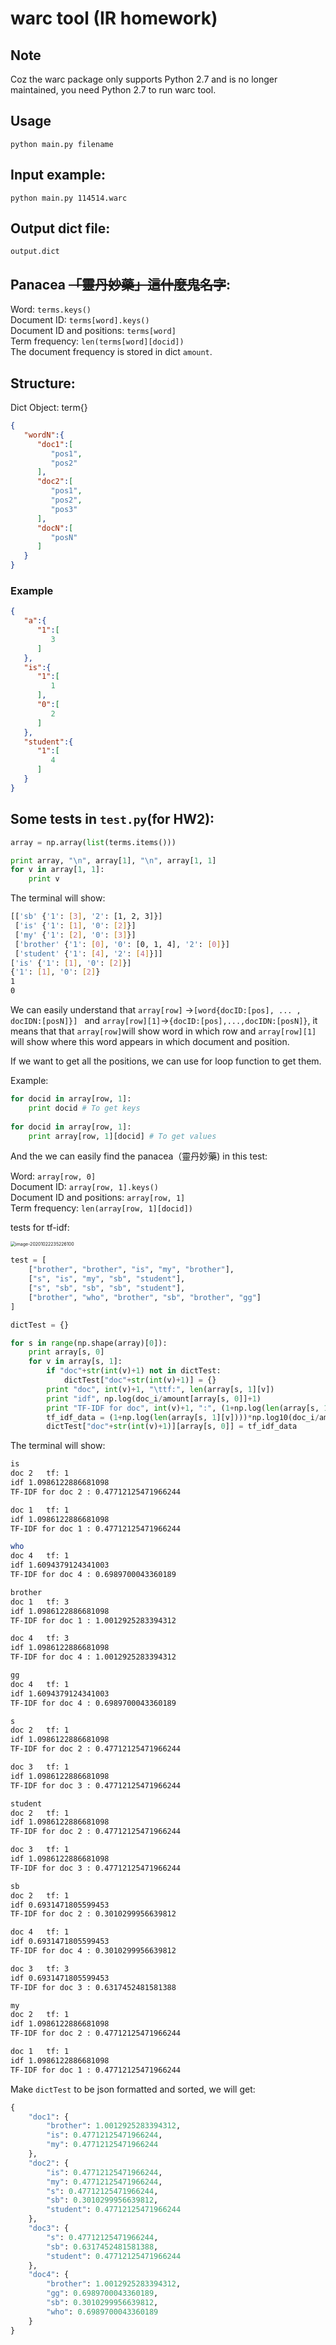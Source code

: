 # warc tool (IR homework)

## Note
Coz the warc package only supports Python 2.7 and is no longer maintained, you need Python 2.7 to run warc tool. 

## Usage
`python main.py filename`

## Input example:
`python main.py 114514.warc`

## Output dict file:
`output.dict`

## Panacea ~~「靈丹妙藥」這什麼鬼名字~~:
Word: `terms.keys()`<br/>
Document ID: `terms[word].keys()`<br/>
Document ID and positions: `terms[word]`<br/>
Term frequency: `len(terms[word][docid])`<br/>
The document frequency is stored in dict `amount`.

## Structure:
Dict Object: term{}
```json
{
   "wordN":{
      "doc1":[
         "pos1",
         "pos2"
      ],
      "doc2":[
         "pos1",
         "pos2",
         "pos3"
      ],
      "docN":[
         "posN"
      ]
   }
}
```

### Example

```json
{
   "a":{
      "1":[
         3
      ]
   },
   "is":{
      "1":[
         1
      ],
      "0":[
         2
      ]
   },
   "student":{
      "1":[
         4
      ]
   }
}
```

## Some tests in `test.py`(for HW2):
```python
array = np.array(list(terms.items()))

print array, "\n", array[1], "\n", array[1, 1]
for v in array[1, 1]:
    print v
```

The terminal will show:
```bash
[['sb' {'1': [3], '2': [1, 2, 3]}]
 ['is' {'1': [1], '0': [2]}]
 ['my' {'1': [2], '0': [3]}]
 ['brother' {'1': [0], '0': [0, 1, 4], '2': [0]}]
 ['student' {'1': [4], '2': [4]}]] 
['is' {'1': [1], '0': [2]}] 
{'1': [1], '0': [2]}
1
0
```

We can easily understand that `array[row]` ->`[word{docID:[pos], ... , docIDN:[posN]}] ` and `array[row][1]`->`{docID:[pos],...,docIDN:[posN]}`, it means that that `array[row]`will show word in which row and `array[row][1]` will show where this word appears in which document and position.</br>

If we want to get all the positions, we can use for loop function to get them.

Example:

```Python
for docid in array[row, 1]:
    print docid # To get keys
    
for docid in array[row, 1]:
    print array[row, 1][docid] # To get values
```



And the we can easily find the panacea（靈丹妙藥) in this test:

Word: `array[row, 0]`<br/>
Document ID: `array[row, 1].keys()`<br/>
Document ID and positions: `array[row, 1]`<br/>
Term frequency: `len(array[row, 1][docid])`<br/>

tests for tf-idf:

<img src="/Users/carloslee/Fall_2020/warc/image-20201022235226100.png" alt="image-20201022235226100" style="zoom:50%;" />

```python
test = [
    ["brother", "brother", "is", "my", "brother"],
    ["s", "is", "my", "sb", "student"],
    ["s", "sb", "sb", "sb", "student"],
    ["brother", "who", "brother", "sb", "brother", "gg"]
]

dictTest = {}

for s in range(np.shape(array)[0]):
    print array[s, 0]
    for v in array[s, 1]:
        if "doc"+str(int(v)+1) not in dictTest:
            dictTest["doc"+str(int(v)+1)] = {}
        print "doc", int(v)+1, "\ttf:", len(array[s, 1][v])
        print "idf", np.log(doc_i/amount[array[s, 0]]+1)
        print "TF-IDF for doc", int(v)+1, ":", (1+np.log(len(array[s, 1][v])))*np.log10(doc_i/amount[array[s, 0]]+1), "\n"
        tf_idf_data = (1+np.log(len(array[s, 1][v])))*np.log10(doc_i/amount[array[s, 0]]+1)
        dictTest["doc"+str(int(v)+1)][array[s, 0]] = tf_idf_data
```

The terminal will show:

```bash
is
doc 2   tf: 1
idf 1.0986122886681098
TF-IDF for doc 2 : 0.47712125471966244 

doc 1   tf: 1
idf 1.0986122886681098
TF-IDF for doc 1 : 0.47712125471966244 

who
doc 4   tf: 1
idf 1.6094379124341003
TF-IDF for doc 4 : 0.6989700043360189 

brother
doc 1   tf: 3
idf 1.0986122886681098
TF-IDF for doc 1 : 1.0012925283394312 

doc 4   tf: 3
idf 1.0986122886681098
TF-IDF for doc 4 : 1.0012925283394312 

gg
doc 4   tf: 1
idf 1.6094379124341003
TF-IDF for doc 4 : 0.6989700043360189 

s
doc 2   tf: 1
idf 1.0986122886681098
TF-IDF for doc 2 : 0.47712125471966244 

doc 3   tf: 1
idf 1.0986122886681098
TF-IDF for doc 3 : 0.47712125471966244 

student
doc 2   tf: 1
idf 1.0986122886681098
TF-IDF for doc 2 : 0.47712125471966244 

doc 3   tf: 1
idf 1.0986122886681098
TF-IDF for doc 3 : 0.47712125471966244 

sb
doc 2   tf: 1
idf 0.6931471805599453
TF-IDF for doc 2 : 0.3010299956639812 

doc 4   tf: 1
idf 0.6931471805599453
TF-IDF for doc 4 : 0.3010299956639812 

doc 3   tf: 3
idf 0.6931471805599453
TF-IDF for doc 3 : 0.6317452481581388 

my
doc 2   tf: 1
idf 1.0986122886681098
TF-IDF for doc 2 : 0.47712125471966244 

doc 1   tf: 1
idf 1.0986122886681098
TF-IDF for doc 1 : 0.47712125471966244
```

Make `dictTest` to be json formatted and sorted, we will get:

```python
{
    "doc1": {
        "brother": 1.0012925283394312, 
        "is": 0.47712125471966244, 
        "my": 0.47712125471966244
    }, 
    "doc2": {
        "is": 0.47712125471966244, 
        "my": 0.47712125471966244, 
        "s": 0.47712125471966244, 
        "sb": 0.3010299956639812, 
        "student": 0.47712125471966244
    }, 
    "doc3": {
        "s": 0.47712125471966244, 
        "sb": 0.6317452481581388, 
        "student": 0.47712125471966244
    }, 
    "doc4": {
        "brother": 1.0012925283394312, 
        "gg": 0.6989700043360189, 
        "sb": 0.3010299956639812, 
        "who": 0.6989700043360189
    }
}
```